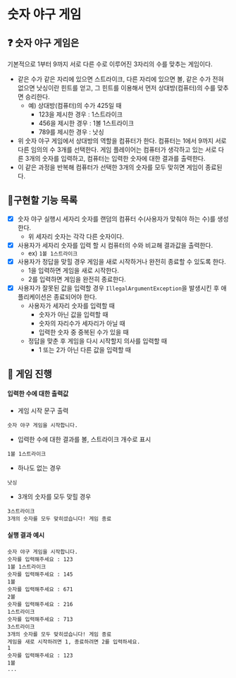 # 숫자 야구 게임

## ❓ 숫자 야구 게임은

기본적으로 1부터 9까지 서로 다른 수로 이루어진 3자리의 수를 맞추는 게임이다.

- 같은 수가 같은 자리에 있으면 스트라이크, 다른 자리에 있으면 볼, 같은 수가 전혀 없으면 낫싱이란 힌트를 얻고, 그 힌트를 이용해서 먼저 상대방(컴퓨터)의 수를 맞추면 승리한다.
    - 예) 상대방(컴퓨터)의 수가 425일 때
        - 123을 제시한 경우 : 1스트라이크
        - 456을 제시한 경우 : 1볼 1스트라이크
        - 789를 제시한 경우 : 낫싱
- 위 숫자 야구 게임에서 상대방의 역할을 컴퓨터가 한다. 컴퓨터는 1에서 9까지 서로 다른 임의의 수 3개를 선택한다. 게임 플레이어는 컴퓨터가 생각하고 있는 서로 다른 3개의 숫자를 입력하고, 컴퓨터는 입력한 숫자에 대한
  결과를 출력한다.
- 이 같은 과정을 반복해 컴퓨터가 선택한 3개의 숫자를 모두 맞히면 게임이 종료된다.


## 📝구현할 기능 목록

- [X] 숫자 야구 실행시 세자리 숫자를 랜덤의 컴퓨터 수(사용자가 맞춰야 하는 수)를 생성한다.
    - 위 세자리 숫자는 각각 다른 숫자이다.
- [X] 사용자가 세자리 숫자를 입력 할 시 컴퓨터의 수와 비교해 결과값을 출력한다.
    - ex) `1볼 1스트라이크`
- [X] 사용자가 정답을 맞힐 경우 게임을 새로 시작하거나 완전히 종료할 수 있도록 한다.
    - 1을 입력하면 게임을 새로 시작한다.
    - 2를 입력하면 게임을 완전히 종료한다.
- [X] 사용자가 잘못된 값을 입력할 경우 `IllegalArgumentException`을 발생시킨 후 애플리케이션은 종료되어야 한다.
    - 사용자가 세자리 숫자를 입력할 때
      - 숫자가 아닌 값을 입력할 때
      - 숫자의 자리수가 세자리가 아닐 때
      - 입력한 숫자 중 중복된 수가 있을 때
    - 정답을 맞춘 후 게임을 다시 시작할지 의사를 입력할 때
      - 1 또는 2가 아닌 다른 값을 입력할 때


## 🚀 게임 진행

#### 입력한 수에 대한 출력값

- 게임 시작 문구 출력

```
숫자 야구 게임을 시작합니다.
``` 

- 입력한 수에 대한 결과를 볼, 스트라이크 개수로 표시

```
1볼 1스트라이크
```

- 하나도 없는 경우

```
낫싱
```

- 3개의 숫자를 모두 맞힐 경우

```
3스트라이크
3개의 숫자를 모두 맞히셨습니다! 게임 종료
```

#### 실행 결과 예시

```
숫자 야구 게임을 시작합니다.
숫자를 입력해주세요 : 123
1볼 1스트라이크
숫자를 입력해주세요 : 145
1볼
숫자를 입력해주세요 : 671
2볼
숫자를 입력해주세요 : 216
1스트라이크
숫자를 입력해주세요 : 713
3스트라이크
3개의 숫자를 모두 맞히셨습니다! 게임 종료
게임을 새로 시작하려면 1, 종료하려면 2를 입력하세요.
1
숫자를 입력해주세요 : 123
1볼
...
```
